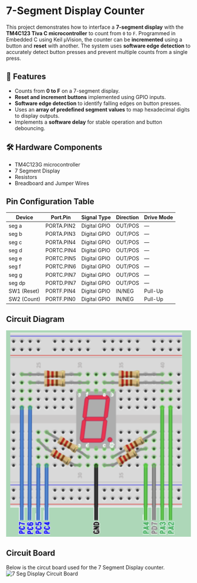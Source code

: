 # 7-Segment Display Counter

This project demonstrates how to interface a **7-segment display** with the **TM4C123 Tiva C microcontroller** to count from `0` to `F`. Programmed in Embedded C using Keil µVision, the counter can be **incremented** using a button and **reset** with another. The system uses **software edge detection** to accurately detect button presses and prevent multiple counts from a single press.

## 🔧 Features
- Counts from **0 to F** on a 7-segment display.  
- **Reset and increment buttons** implemented using GPIO inputs.  
- **Software edge detection** to identify falling edges on button presses.  
- Uses an **array of predefined segment values** to map hexadecimal digits to display outputs.  
- Implements a **software delay** for stable operation and button debouncing.  

## 🛠 Hardware Components
- TM4C123G microcontroller
- 7 Segment Display
- Resistors
- Breadboard and Jumper Wires

## Pin Configuration Table

| Device | Port.Pin | Signal Type | Direction | Drive Mode |
|---------|-----------|--------------|------------|-------------|
| seg a | PORTA.PIN2 | Digital GPIO | OUT/POS | — |
| seg b | PORTA.PIN3 | Digital GPIO | OUT/POS | — |
| seg c | PORTA.PIN4 | Digital GPIO | OUT/POS | — |
| seg d | PORTC.PIN4 | Digital GPIO | OUT/POS | — |
| seg e | PORTC.PIN5 | Digital GPIO | OUT/POS | — |
| seg f | PORTC.PIN6 | Digital GPIO | OUT/POS | — |
| seg g | PORTC.PIN7 | Digital GPIO | OUT/POS | — |
| seg dp | PORTD.PIN7 | Digital GPIO | OUT/POS | — |
| SW1 (Reset) | PORTF.PIN4 | Digital GPIO | IN/NEG | Pull-Up |
| SW2 (Count) | PORTF.PIN0 | Digital GPIO | IN/NEG | Pull-Up |

## Circuit Diagram
![7 Seg Display Circuit Diagram](./Images/Circuit-Diagram/Circuit_Diagram.png)

## Circuit Board
Below is the circut board used for the 7 Segment Display counter. 
![7 Seg Display Circuit Board](./Images/F.png)
